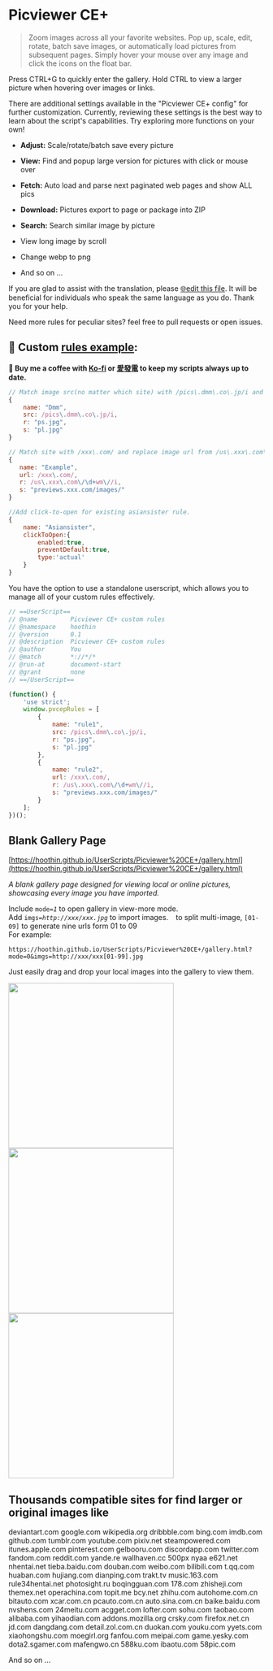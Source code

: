 # Picviewer CE+

> Zoom images across all your favorite websites. Pop up, scale, edit, rotate, batch save images, or automatically load pictures from subsequent pages. Simply hover your mouse over any image and click the icons on the float bar.

Press CTRL+G to quickly enter the gallery. Hold CTRL to view a larger picture when hovering over images or links.

There are additional settings available in the "Picviewer CE+ config" for further customization. Currently, reviewing these settings is the best way to learn about the script's capabilities. Try exploring more functions on your own!

+ **Adjust:** Scale/rotate/batch save every picture

+ **View:** Find and popup large version for pictures with click or mouse over

+ **Fetch:** Auto load and parse next paginated web
 pages and show ALL pics

+ **Download:** Pictures export to page or package into ZIP

+ **Search:** Search similar image by picture

+ View long image by scroll

+ Change webp to png

+ And so on ...

If you are glad to assist with the translation, please [🌐edit this file](https://github.com/hoothin/UserScripts/blob/master/Picviewer%20CE%2B/pvcep_lang.js#L1). It will be beneficial for individuals who speak the same language as you do. Thank you for your help.

Need more rules for peculiar sites? feel free to pull requests or open issues.


## 🔧 Custom [rules example](pvcep_rules.js):
**💝 Buy me a coffee with [Ko-fi](https://ko-fi.com/hoothin) or [愛發電](https://afdian.net/a/hoothin) to keep my scripts always up to date.**
``` js
// Match image src(no matter which site) with /pics\.dmm\.co\.jp/i and replace image url from "ps.jpg" to "pl.jpg"
{
    name: "Dmm",
    src: /pics\.dmm\.co\.jp/i,
    r: "ps.jpg",
    s: "pl.jpg"
}
```
``` js
// Match site with /xxx\.com/ and replace image url from /us\.xxx\.com\/\d+wm\//i to "previews.xxx.com/images/"
{
   name: "Example",
   url: /xxx\.com/,
   r: /us\.xxx\.com\/\d+wm\//i,
   s: "previews.xxx.com/images/"
}
```
``` js
//Add click-to-open for existing asiansister rule.
{
    name: "Asiansister",
    clickToOpen:{
        enabled:true,
        preventDefault:true,
        type:'actual'
    }
}
```
You have the option to use a standalone userscript, which allows you to manage all of your custom rules effectively.

``` js
// ==UserScript==
// @name         Picviewer CE+ custom rules
// @namespace    hoothin
// @version      0.1
// @description  Picviewer CE+ custom rules
// @author       You
// @match        *://*/*
// @run-at       document-start
// @grant        none
// ==/UserScript==

(function() {
    'use strict';
    window.pvcepRules = [
        {
            name: "rule1",
            src: /pics\.dmm\.co\.jp/i,
            r: "ps.jpg",
            s: "pl.jpg"
        },
        {
            name: "rule2",
            url: /xxx\.com/,
            r: /us\.xxx\.com\/\d+wm\//i,
            s: "previews.xxx.com/images/"
        }
    ];
})();
```

## Blank Gallery Page
[https://hoothin.github.io/UserScripts/Picviewer%20CE+/gallery.html](https://hoothin.github.io/UserScripts/Picviewer%20CE+/gallery.html)

*A blank gallery page designed for viewing local or online pictures, showcasing every image you have imported.*

Include `mode=`*`1`* to open gallery in view-more mode.<br/>
Add `imgs=`*`http://xxx/xxx.jpg`* to import images. ` ` to split multi-image, `[01-09]` to generate nine urls form 01 to 09<br/>
For example: 
```url
https://hoothin.github.io/UserScripts/Picviewer%20CE+/gallery.html?mode=0&imgs=http://xxx/xxx[01-99].jpg
```
Just easily drag and drop your local images into the gallery to view them.

<img src='https://v2fy.com/asset/063_picviewer_ce/72723103-d911ce00-3bba-11ea-9541-0be746977dbc.gif' width=325><img src='https://v2fy.com/asset/063_picviewer_ce/72767872-7eb35480-3c30-11ea-814d-ce4678c81089.gif' width=325><img src='https://v2fy.com/asset/063_picviewer_ce/73130353-c4598e00-4031-11ea-810e-9498677a40d1.gif' width=325>

Thousands compatible sites for find larger or original images like
--
deviantart.com
google.com
wikipedia.org
dribbble.com
bing.com
imdb.com
github.com
tumblr.com
youtube.com
pixiv.net
steampowered.com
itunes.apple.com
pinterest.com
gelbooru.com
discordapp.com
twitter.com
fandom.com
reddit.com
yande.re
wallhaven.cc
500px
nyaa
e621.net
nhentai.net
tieba.baidu.com
douban.com
weibo.com
bilibili.com
t.qq.com
huaban.com
hujiang.com
dianping.com
trakt.tv
music.163.com
rule34hentai.net
photosight.ru
boqingguan.com
178.com
zhisheji.com
themex.net
operachina.com
topit.me
bcy.net
zhihu.com
autohome.com.cn
bitauto.com
xcar.com.cn
pcauto.com.cn
auto.sina.com.cn
baike.baidu.com
nvshens.com
24meitu.com
acgget.com
lofter.com
sohu.com
taobao.com
alibaba.com
yihaodian.com
addons.mozilla.org
crsky.com
firefox.net.cn
jd.com
dangdang.com
detail.zol.com.cn
duokan.com
youku.com
yyets.com
xiaohongshu.com
moegirl.org
fanfou.com
meipai.com
game.yesky.com
dota2.sgamer.com
mafengwo.cn
588ku.com
ibaotu.com
58pic.com

And so on ...
